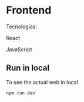 # Frontend


Tecnologias:

React

JavaScript

## Run in local

To see the actual web in local 
```
npm run dev
```
